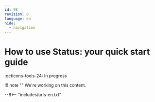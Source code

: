 ```yaml
---
id: 98
revision: 0
language: en
hide:
  - navigation
---
```


# How to use Status: your quick start guide

 :octicons-tools-24: In progress

!!! note ""
     We're working on this content.

--8<-- "includes/urls-en.txt"
